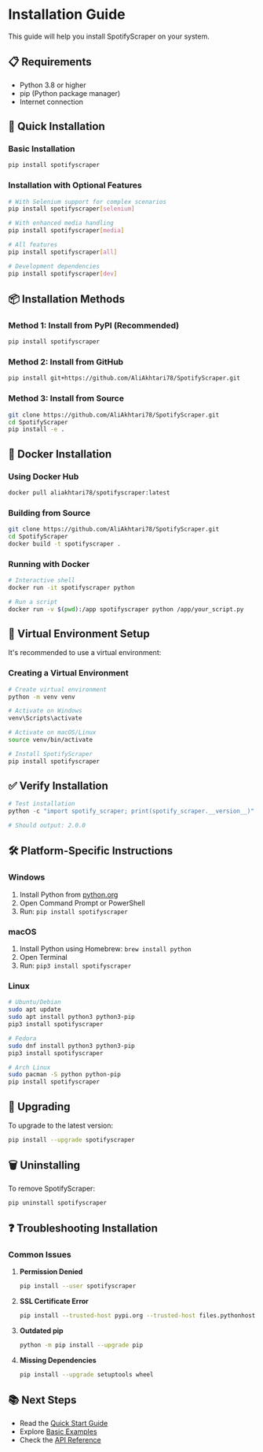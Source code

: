 # Installation Guide

This guide will help you install SpotifyScraper on your system.

## 📋 Requirements

- Python 3.8 or higher
- pip (Python package manager)
- Internet connection

## 🚀 Quick Installation

### Basic Installation

```bash
pip install spotifyscraper
```

### Installation with Optional Features

```bash
# With Selenium support for complex scenarios
pip install spotifyscraper[selenium]

# With enhanced media handling
pip install spotifyscraper[media]

# All features
pip install spotifyscraper[all]

# Development dependencies
pip install spotifyscraper[dev]
```

## 📦 Installation Methods

### Method 1: Install from PyPI (Recommended)

```bash
pip install spotifyscraper
```

### Method 2: Install from GitHub

```bash
pip install git+https://github.com/AliAkhtari78/SpotifyScraper.git
```

### Method 3: Install from Source

```bash
git clone https://github.com/AliAkhtari78/SpotifyScraper.git
cd SpotifyScraper
pip install -e .
```

## 🐳 Docker Installation

### Using Docker Hub

```bash
docker pull aliakhtari78/spotifyscraper:latest
```

### Building from Source

```bash
git clone https://github.com/AliAkhtari78/SpotifyScraper.git
cd SpotifyScraper
docker build -t spotifyscraper .
```

### Running with Docker

```bash
# Interactive shell
docker run -it spotifyscraper python

# Run a script
docker run -v $(pwd):/app spotifyscraper python /app/your_script.py
```

## 🔧 Virtual Environment Setup

It's recommended to use a virtual environment:

### Creating a Virtual Environment

```bash
# Create virtual environment
python -m venv venv

# Activate on Windows
venv\Scripts\activate

# Activate on macOS/Linux
source venv/bin/activate

# Install SpotifyScraper
pip install spotifyscraper
```

## ✅ Verify Installation

```python
# Test installation
python -c "import spotify_scraper; print(spotify_scraper.__version__)"

# Should output: 2.0.0
```

## 🛠️ Platform-Specific Instructions

### Windows

1. Install Python from [python.org](https://python.org)
2. Open Command Prompt or PowerShell
3. Run: `pip install spotifyscraper`

### macOS

1. Install Python using Homebrew: `brew install python`
2. Open Terminal
3. Run: `pip3 install spotifyscraper`

### Linux

```bash
# Ubuntu/Debian
sudo apt update
sudo apt install python3 python3-pip
pip3 install spotifyscraper

# Fedora
sudo dnf install python3 python3-pip
pip3 install spotifyscraper

# Arch Linux
sudo pacman -S python python-pip
pip install spotifyscraper
```

## 🔄 Upgrading

To upgrade to the latest version:

```bash
pip install --upgrade spotifyscraper
```

## 🗑️ Uninstalling

To remove SpotifyScraper:

```bash
pip uninstall spotifyscraper
```

## ❓ Troubleshooting Installation

### Common Issues

1. **Permission Denied**
   ```bash
   pip install --user spotifyscraper
   ```

2. **SSL Certificate Error**
   ```bash
   pip install --trusted-host pypi.org --trusted-host files.pythonhosted.org spotifyscraper
   ```

3. **Outdated pip**
   ```bash
   python -m pip install --upgrade pip
   ```

4. **Missing Dependencies**
   ```bash
   pip install --upgrade setuptools wheel
   ```

## 📚 Next Steps

- Read the [Quick Start Guide](Quick-Start)
- Explore [Basic Examples](Examples)
- Check the [API Reference](API-Reference)